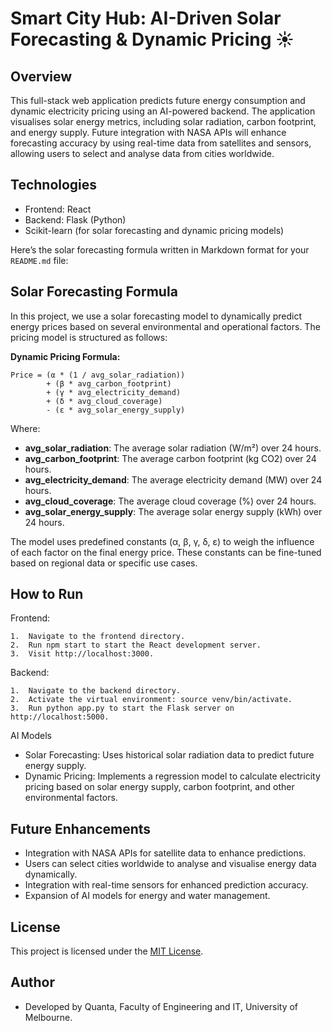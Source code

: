 # Smart City Hub: AI-Driven Solar Forecasting & Dynamic Pricing ☀️

##  Overview

This full-stack web application predicts future energy consumption and dynamic electricity pricing using an AI-powered backend. The application visualises solar energy metrics, including solar radiation, carbon footprint, and energy supply. Future integration with NASA APIs will enhance forecasting accuracy by using real-time data from satellites and sensors, allowing users to select and analyse data from cities worldwide.

## Technologies

- Frontend: React
- Backend: Flask (Python)
- Scikit-learn (for solar forecasting and dynamic pricing models)

Here’s the solar forecasting formula written in Markdown format for your `README.md` file:


## Solar Forecasting Formula

In this project, we use a solar forecasting model to dynamically predict energy prices based on several environmental and operational factors. The pricing model is structured as follows:

**Dynamic Pricing Formula:**

```
Price = (α * (1 / avg_solar_radiation)) 
        + (β * avg_carbon_footprint) 
        + (γ * avg_electricity_demand) 
        + (δ * avg_cloud_coverage) 
        - (ε * avg_solar_energy_supply)
```

Where:
- **avg_solar_radiation**: The average solar radiation (W/m²) over 24 hours.
- **avg_carbon_footprint**: The average carbon footprint (kg CO2) over 24 hours.
- **avg_electricity_demand**: The average electricity demand (MW) over 24 hours.
- **avg_cloud_coverage**: The average cloud coverage (%) over 24 hours.
- **avg_solar_energy_supply**: The average solar energy supply (kWh) over 24 hours.

The model uses predefined constants (α, β, γ, δ, ε) to weigh the influence of each factor on the final energy price. These constants can be fine-tuned based on regional data or specific use cases.


## How to Run

Frontend:

	1.	Navigate to the frontend directory.
	2.	Run npm start to start the React development server.
	3.	Visit http://localhost:3000.

Backend:

	1.	Navigate to the backend directory.
	2.	Activate the virtual environment: source venv/bin/activate.
	3.	Run python app.py to start the Flask server on http://localhost:5000.

AI Models

- Solar Forecasting: Uses historical solar radiation data to predict future energy supply.
- Dynamic Pricing: Implements a regression model to calculate electricity pricing based on solar energy supply, carbon footprint, and other environmental factors.

## Future Enhancements

- Integration with NASA APIs for satellite data to enhance predictions.
- Users can select cities worldwide to analyse and visualise energy data dynamically.
- Integration with real-time sensors for enhanced prediction accuracy.
- Expansion of AI models for energy and water management.

## License

This project is licensed under the [MIT License](LICENSE).

## Author

- Developed by Quanta, Faculty of Engineering and IT, University of Melbourne.